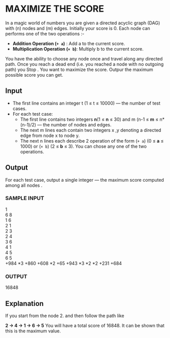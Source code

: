 # MAXIMIZE THE SCORE

In a magic world of numbers you are given a directed acyclic graph (DAG) with \(n\) nodes and \(m\) edges. Initially your score is 0. Each node can performs one of the two operations :-
- **Addition Operation (`+ a`)** : Add a to the current score.
- **Multiplication Operation (`× b`)**: Multiply b to the current score.

You have the ability to choose any node once and travel along any directed path. Once you reach a dead end \(i.e. you reached a node with no outgoing path\) you Stop . You want to maximize the score. Outpur the maximum possible score you can get. 
## Input

- The first line contains an integer t \(1 ≤ t ≤ 10000\) — the number of test cases.
- For each test case:
  - The first line contains two integers **n**\(1 ≤ **n** ≤ 30\) and m  \(n-1 ≤ **m** ≤ n*(n-1)/2\) — the number of nodes and edges.
  - The next m lines each contain two integers x ,y denoting a directed edge from node x to node y.
  - The next n lines each describe 2 operation of the form  (`+ a`) \(0 ≤ **a** ≤ 1000\) or (`× b`) \(2 ≤ **b** ≤ 3\). You can chose any one of the two operations. 
## Output

For each test case, output a single integer — the maximum score computed among all nodes .
### SAMPLE INPUT
1    
6 8   
1 6   
2 1   
2 3   
2 4   
3 6   
4 1   
4 5   
6 5   
 +984 *3
 +860 +608
 *2   +65
 +943 *3
 *2   *2
 +231 +684
### OUTPUT
16848

## Explanation
If you start from the node 2. and then follow the path like

**2 → 4 → 1 → 6 → 5**
You will have a total score of  16848.
It can be shown that this is the maximum value.